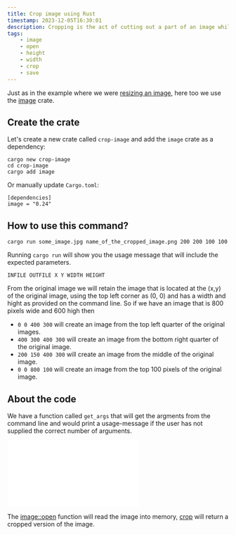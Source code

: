```yaml
---
title: Crop image using Rust
timestamp: 2023-12-05T16:30:01
description: Cropping is the act of cutting out a part of an image while keeping the quality of the left-over image.
tags:
    - image
    - open
    - height
    - width
    - crop
    - save
---
```


Just as in the example where we were [resizing an image](/resize-image), here too we use the [image](https://crates.io/crates/image) crate.

## Create the crate

Let's create a new crate called `crop-image` and add the `image` crate as a dependency:


```
cargo new crop-image
cd crop-image
cargo add image
```

Or manually update `Cargo.toml`:

```
[dependencies]
image = "0.24"
```

## How to use this command?

```
cargo run some_image.jpg name_of_the_cropped_image.png 200 200 100 100
```

Running `cargo run` will show you the usage message that will include the expected parameters.


```
INFILE OUTFILE X Y WIDTH HEIGHT
```

From the original image we will retain the image that is located at the (x,y) of the original image, using the top left corner as (0, 0)
and has a width and hight as provided on the command line. So if we have an image that is 800 pixels wide and 600 high then

* `0 0 400 300` will create an image from the top left quarter of the original images.
* `400 300 400 300` will create an image from the bottom right quarter of the original image.
* `200 150 400 300` will create an image from the middle of the original image.
* `0 0 800 100` will create an image from the top 100 pixels of the original image.



## About the code

We have a function called `get_args` that will get the argments from the command line and would print a usage-message if the user has not supplied
the correct number of arguments.


![](examples/crop-image/src/main.rs)

The [image::open](https://docs.rs/image/latest/image/fn.open.html) function will read the image into memory,
[crop](https://docs.rs/image/latest/image/enum.DynamicImage.html#method.crop) will return a cropped version of the image.

